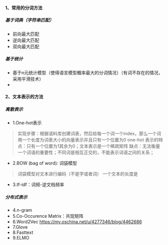 #### 1、常用的分词方法
##### 基于词典（字符串匹配）
+ 前向最大匹配
+ 逆向最大匹配
+ 双向最大匹配
##### 基于统计
+ 基于n元统计模型（使得语言模型概率最大的分词情况）（有词不存在的情况，采用平滑技术）
+ 
#### 2、文本表示的方法
##### 离散表示 
+ 1.One-hot表示
> 实现步骤：根据语料库创建词表，然后给每一个词一个index，那么一个词用一个长度为词表大小的向量表示并且只有一个位置为0
> one-hot 表示的特点：只有一个位置为1其余为0；文本表示是一个稀疏矩阵
> 缺点：无法衡量一个词语的重要性；不同词是相互正交的，不能表示词语之间的关系；
+ 2.BOW (bag of word): 词袋模型
> 词袋模型对文本进行编码（不是字或者词）
> 一个文本的长度是
+ 3.tf-idf：词频-逆文档频率
##### 分布式表示
+ 4.n-gram
+ 5.Co-Occurence Matrix：共现矩阵
+ 6.Word2Vec
https://my.oschina.net/u/4277346/blog/4462686
+ 7.Glove
+ 8.Fasttext
+ 9.ELMO

